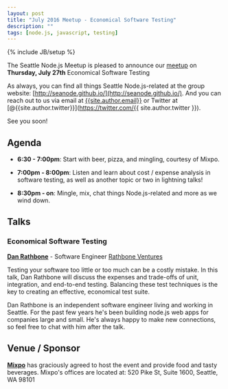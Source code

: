 ```yaml
---
layout: post
title: "July 2016 Meetup - Economical Software Testing"
description: ""
tags: [node.js, javascript, testing]
---
```

{% include JB/setup %}

The Seattle Node.js Meetup is pleased to announce our
[meetup](xxx)
on **Thursday, July 27th** Economical Software Testing

As always, you can find all things Seattle Node.js-related at the group website:
[http://seanode.github.io/](http://seanode.github.io/). And you can reach out to
us via email at [{{site.author.email}}](mailto:{{site.author.email}}) or Twitter
at [@{{site.author.twitter}}](https://twitter.com/{{ site.author.twitter }}).

See you soon!

## Agenda

* **6:30 - 7:00pm**: Start with beer, pizza, and mingling, courtesy of Mixpo.

* **7:00pm - 8:00pm**: Listen and learn about cost / expense analysis in software testing, 
                        as well as another topic or two in lightning talks!

* **8:30pm - on**: Mingle, mix, chat things Node.js-related and more as we wind down.

<!-- more start -->

## Talks

### Economical Software Testing

**[Dan Rathbone](https://github.com/rathbone1200cc)** - Software Engineer [Rathbone Ventures](http://danrathbone.com/)

Testing your software too little or too much can be a costly mistake.  In this talk, 
Dan Rathbone will discuss the expenses and trade-offs of unit, integration, and 
end-to-end testing.  Balancing these test techniques is the key to creating an effective, 
economical test suite.

Dan Rathbone is an independent software engineer living and working in Seattle.  For the 
past few years he's been building node.js web apps for companies large and small.  He's
always happy to make new connections, so feel free to chat with him after the talk.


## Venue / Sponsor

**[Mixpo](http://mixpo.com/)** has graciously agreed to host the event and provide
food and tasty beverages. Mixpo's offices are located at: 520 Pike St, Suite
1600, Seattle, WA 98101

<!-- more end -->
